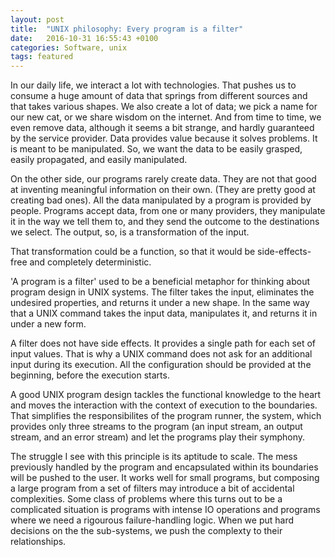 ```yaml
---
layout: post
title:  "UNIX philosophy: Every program is a filter"
date:   2016-10-31 16:55:43 +0100
categories: Software, unix
tags: featured
---
```


In our daily life, we interact a lot with technologies.
That pushes us to consume a huge amount of data 
that springs from different sources and that takes various shapes.
We also create a lot of data; we pick a name for our new cat, or we share wisdom on the internet.
And from time to time, we even remove data, although it seems a bit strange,
and hardly guaranteed by the service provider.
Data provides value because it solves problems. It is meant to be manipulated.
So, we want the data to be easily grasped, easily propagated, and easily manipulated.

On the other side, our programs rarely create data.
They are not that good at inventing meaningful information on their own.
(They are pretty good at creating bad ones).
All the data manipulated by a program is provided by people.
Programs accept data, from one or many providers, 
they manipulate it in the way we tell them to,
and they send the outcome to the destinations we select.
The output, so, is a transformation of the input.

That transformation could be a function,
so that it would be side-effects-free and completely deterministic.

'A program is a filter' used to be a beneficial metaphor for thinking about program design in UNIX systems.
The filter takes the input,
eliminates the undesired properties, and returns it under a new shape.
In the same way that a UNIX command takes the input data, manipulates it,
and returns it in under a new form.

A filter does not have side effects.
It provides a single path for each set of input values.
That is why a UNIX command does not ask for an additional input during its execution.
All the configuration should be provided at the beginning, before the execution starts.

A good UNIX program design tackles the functional knowledge to the heart 
and moves the interaction with the context of execution to the boundaries.
That simplifies the responsibilites of the program runner, the system, 
which provides only three streams to the program
(an input stream, an output stream, and an error stream) and let the programs play their symphony.

The struggle I see with this principle is its aptitude to scale.
The mess previously handled by the program and encapsulated within its boundaries will be pushed to the user.
It works well for small programs, 
but composing a large program from a set of filters may introduce a bit of accidental complexities.
Some class of problems where this turns out to be a complicated situation is programs
with intense IO operations and programs where we need a rigourous failure-handling logic.
When we put hard decisions on the the sub-systems, we push the complexty to their relationships. 
